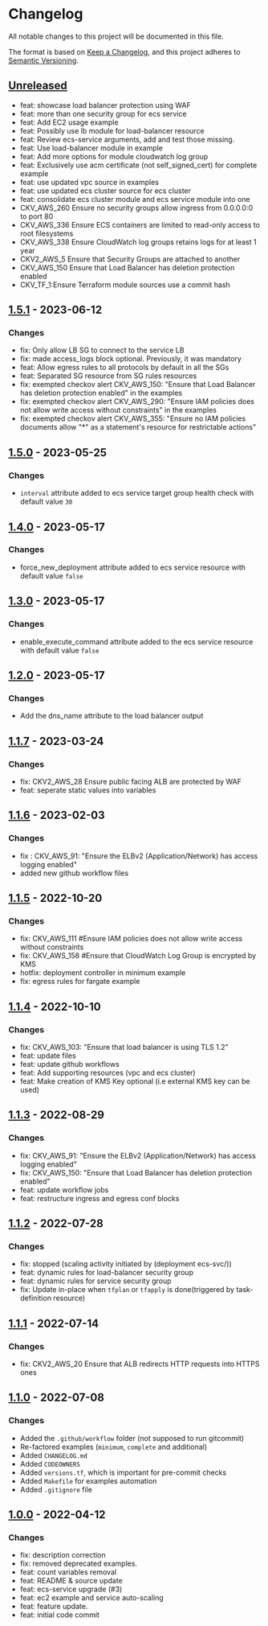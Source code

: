 # Changelog
All notable changes to this project will be documented in this file.

The format is based on [Keep a Changelog](https://keepachangelog.com/en/1.0.0/),
and this project adheres to [Semantic Versioning](https://semver.org/spec/v2.0.0.html).

## [Unreleased]
- feat: showcase load balancer protection using WAF
- feat: more than one security group for ecs service
- feat: Add EC2 usage example
- feat: Possibly use lb module for load-balancer resource
- feat: Review ecs-service arguments, add and test those missing.
- feat: Use load-balancer module in example
- feat: Add more options for module cloudwatch log group
- feat: Exclusively use acm certificate (not self_signed_cert) for complete example
- feat: use updated vpc source in examples
- feat: use updated ecs cluster source for ecs cluster
- feat: consolidate ecs cluster module and ecs service module into one
- CKV_AWS_260 Ensure no security groups allow ingress from 0.0.0.0:0 to port 80
- CKV_AWS_336 Ensure ECS containers are limited to read-only access to root filesystems
- CKV_AWS_338 Ensure CloudWatch log groups retains logs for at least 1 year
- CKV2_AWS_5 Ensure that Security Groups are attached to another
- CKV_AWS_150 Ensure that Load Balancer has deletion protection enabled
- CKV_TF_1:Ensure Terraform module sources use a commit hash

## [1.5.1] - 2023-06-12
### Changes
- fix: Only allow LB SG to connect to the service LB
- fix: made access_logs block optional. Previously, it was mandatory
- feat: Allow egress rules to all protocols by default in all the SGs
- feat: Separated SG resource from SG rules resources
- fix: exempted checkov alert CKV_AWS_150: "Ensure that Load Balancer has deletion protection enabled" in the examples
- fix: exempted checkov alert CKV_AWS_290: "Ensure IAM policies does not allow write access without constraints" in the examples
- fix: exempted checkov alert CKV_AWS_355: "Ensure no IAM policies documents allow "*" as a statement's resource for restrictable actions"

## [1.5.0] - 2023-05-25
### Changes
- `interval` attribute added to ecs service target group health check with default value `30`

## [1.4.0] - 2023-05-17
### Changes
- force_new_deployment attribute added to ecs service resource with default value `false`

## [1.3.0] - 2023-05-17
### Changes
- enable_execute_command attribute added to the ecs service resource with default value `false`

## [1.2.0] - 2023-05-17
### Changes
- Add the dns_name attribute to the load balancer output

## [1.1.7] - 2023-03-24
### Changes
- fix: CKV2_AWS_28 Ensure public facing ALB are protected by WAF
- feat: seperate static values into variables

## [1.1.6] - 2023-02-03
### Changes
- fix : CKV_AWS_91: "Ensure the ELBv2 (Application/Network) has access logging enabled"
- added new github workflow files

## [1.1.5] - 2022-10-20
### Changes
- fix: CKV_AWS_111 #Ensure IAM policies does not allow write access without constraints
- fix: CKV_AWS_158 #Ensure that CloudWatch Log Group is encrypted by KMS
- hotfix: deployment controller in minimum example
- fix: egress rules for fargate example

## [1.1.4] - 2022-10-10
### Changes
- fix: CKV_AWS_103: "Ensure that load balancer is using TLS 1.2"
- feat: update files
- feat: update github workflows
- feat: Add supporting resources (vpc and ecs cluster)
- feat: Make creation of KMS Key optional (i.e external KMS key can be used)

## [1.1.3] - 2022-08-29
### Changes
- fix: CKV_AWS_91: "Ensure the ELBv2 (Application/Network) has access logging enabled"
- fix: CKV_AWS_150: "Ensure that Load Balancer has deletion protection enabled"
- feat: update workflow jobs
- feat: restructure ingress and egress conf blocks

## [1.1.2] - 2022-07-28
### Changes
- fix: stopped (scaling activity initiated by (deployment ecs-svc/<number>))
- feat: dynamic rules for load-balancer security group
- feat: dynamic rules for service security group
- fix: Update in-place when `tfplan` or `tfapply` is done(triggered by task-definition resource)

## [1.1.1] - 2022-07-14
### Changes
- fix: CKV2_AWS_20 Ensure that ALB redirects HTTP requests into HTTPS ones

## [1.1.0] - 2022-07-08
### Changes
- Added the `.github/workflow` folder (not supposed to run gitcommit)
- Re-factored examples (`minimum`, `complete` and additional)
- Added `CHANGELOG.md`
- Added `CODEOWNERS`
- Added `versions.tf`, which is important for pre-commit checks
- Added `Makefile` for examples automation
- Added `.gitignore` file

## [1.0.0] - 2022-04-12
### Changes
- fix: description correction
- fix: removed deprecated examples.
- feat: count variables removal
- feat: README & source update
- feat: ecs-service upgrade (#3)
- feat: ec2 example and service auto-scaling
- feat: feature update.
- feat: initial code commit

[Unreleased]: https://github.com/boldlink/terraform-aws-ecs-service/compare/1.5.1...HEAD

[1.5.1]: https://github.com/boldlink/terraform-aws-ecs-service/releases/tag/1.5.1
[1.5.0]: https://github.com/boldlink/terraform-aws-ecs-service/releases/tag/1.5.0
[1.4.0]: https://github.com/boldlink/terraform-aws-ecs-service/releases/tag/1.4.0
[1.3.0]: https://github.com/boldlink/terraform-aws-ecs-service/releases/tag/1.3.0
[1.2.0]: https://github.com/boldlink/terraform-aws-ecs-service/releases/tag/1.2.0
[1.1.7]: https://github.com/boldlink/terraform-aws-ecs-service/releases/tag/1.1.7
[1.1.6]: https://github.com/boldlink/terraform-aws-ecs-service/releases/tag/1.1.6
[1.1.5]: https://github.com/boldlink/terraform-aws-ecs-service/releases/tag/1.1.5
[1.1.4]: https://github.com/boldlink/terraform-aws-ecs-service/releases/tag/1.1.4
[1.1.3]: https://github.com/boldlink/terraform-aws-ecs-service/releases/tag/1.1.3
[1.1.2]: https://github.com/boldlink/terraform-aws-ecs-service/releases/tag/1.1.2
[1.1.1]: https://github.com/boldlink/terraform-aws-ecs-service/releases/tag/1.1.1
[1.1.0]: https://github.com/boldlink/terraform-aws-ecs-service/releases/tag/1.1.0
[1.0.0]: https://github.com/boldlink/terraform-aws-ecs-service/releases/tag/1.0.0
